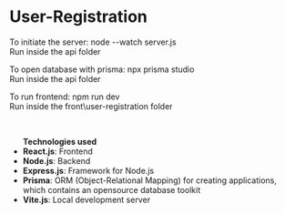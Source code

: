 # User-Registration


<p>To initiate the server: node --watch server.js<br>
Run inside the api folder</p>

<p>To open database with prisma: npx prisma studio<br>
Run inside the api folder</p>

<p>To run frontend: npm run dev<br>
Run inside the front\user-registration folder</p>
<br>
<ul><strong>Technologies used</strong><br>
    <li><strong>React.js</strong>: Frontend</li>
    <li><strong>Node.js</strong>: Backend</li>
    <li><strong>Express.js</strong>: Framework for Node.js</li>
    <li><strong>Prisma</strong>: ORM (Object-Relational Mapping) for creating applications, which contains an opensource database toolkit</li>
    <li><strong>Vite.js</strong>: Local development server</li>
</ul>
